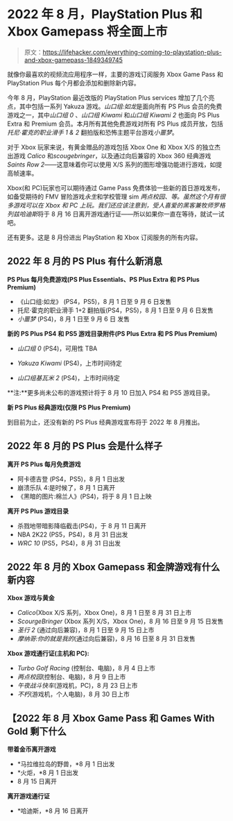 # 2022 年 8 月，PlayStation Plus 和 Xbox Gamepass 将全面上市

> 原文：<https://lifehacker.com/everything-coming-to-playstation-plus-and-xbox-gamepass-1849349745>

就像你最喜欢的视频流应用程序一样，主要的游戏订阅服务 Xbox Game Pass 和 PlayStation Plus 每个月都会添加和删除新内容。



今年 8 月，PlayStation 最近改版的 PlayStation Plus services 增加了几个亮点，其中包括一系列 Yakuza 游戏。*山口组:如龙*是面向所有 PS Plus 会员的免费游戏之一，其中*山口组 0* 、*山口组 Kiwami* 和*山口组 Kiwami 2* 也面向 PS Plus Extra 和 Premium 会员。本月所有其他免费游戏对所有 PS Plus 成员开放，包括*托尼·霍克的职业滑手 1 & 2* 翻拍版和恐怖主题平台游戏*小噩梦*。

对于 Xbox 玩家来说，有黄金赠品的游戏包括 Xbox One 和 Xbox X/S 的独立杰出游戏 *Calico* 和*scougebringer*，以及通过向后兼容的 Xbox 360 经典游戏*Saints Row 2*——这意味着你可以使用 X/S 系列的图形增强功能进行游戏，如提高帧速率。

Xbox(和 PC)玩家也可以期待通过 Game Pass 免费体验一些新的首日游戏发布，如备受期待的 FMV 冒险游戏*永生*和学校管理 sim *两点校园、*等。虽然这个月有很多游戏可以在 Xbox 和 PC 上玩。我们还应该注意到，受人喜爱的黑客兼牧师罗格列兹*哈迪斯*将于 8 月 16 日离开游戏通行证——所以如果你一直在等待，就试一试吧。

还有更多。这是 8 月份进出 PlayStation 和 Xbox 订阅服务的所有内容。

## 2022 年 8 月的 PS Plus 有什么新消息

**PS Plus 每月免费游戏(PS Plus Essentials、PS Plus Extra 和 PS Plus Premium)**

*   《山口组:如龙》 (PS4，PS5)，8 月 1 日至 9 月 6 日发售
*   托尼·霍克的职业滑手 1+2 翻拍版(PS4，PS5)，8 月 1 日至 9 月 6 日发售
*   *小噩梦* (PS4)，8 月 1 日至 9 月 6 日
    发售

**新的 PS Plus PS4 和 PS5 游戏目录附件(PS Plus Extra 和 PS Plus Premium)**

*   *山口组 0* (PS4)，可用性 TBA

*   *Yakuza Kiwami* (PS4)，上市时间待定

*   *山口组基瓦米 2* (PS4)，上市时间待定

**注:**更多尚未公布的游戏预计将于 8 月 10 日加入 PS4 和 PS5 游戏目录。

**新 PS Plus 经典游戏(仅限 PS Plus Premium)**

到目前为止，还没有新的 PS Plus 经典游戏宣布将于 2022 年 8 月推出。

## 2022 年 8 月的 PS Plus 会是什么样子

**离开 PS Plus 每月免费游戏**

*   阿卡德吉登 (PS4，PS5)，8 月 1 日出发
*   崩溃乐队 4:是时候了，8 月 1 日离开
*   《黑暗的图片:棉兰人》(PS4)，将于 8 月 1 日上映

**离开 PS Plus 游戏目录**

*   杀戮地带暗影降临截击(PS4)，于 8 月 11 日离开
*   NBA 2K22 (PS5，PS4)，8 月 31 日出发
*   *WRC 10* (PS5，PS4)，8 月 31 日出发

## 2022 年 8 月的 Xbox Gamepass 和金牌游戏有什么新内容

**Xbox 游戏与黄金**

*   *Calico*(Xbox X/S 系列，Xbox One)，8 月 1 日至 8 月 31 日上市
*   *ScourgeBringer* (Xbox 系列 X/S，Xbox One)，8 月 16 日至 9 月 15 日发售
*   *圣行 2* (通过向后兼容)，8 月 1 日至 9 月 15 日上市
*   *摩纳哥:你的就是我的*(通过向后兼容)，8 月 16 日至 8 月 31 日发售

**Xbox 游戏通行证(主机和 PC):**

*   *Turbo Golf Racing* (控制台、电脑)，8 月 4 日上市
*   *两点校园*(控制台、电脑)，8 月 9 日上市
*   *午夜战斗快车*(游戏机，PC)，8 月 23 日上市
*   *不朽*(游戏机，个人电脑)，8 月 30 日上市

## 【2022 年 8 月 Xbox Game Pass 和 Games With Gold 剩下什么

**带着金币离开游戏**

*   *马拉维拉岛的野兽，*8 月 1 日出发
*   *火炬，*8 月 1 日出发
*   8 月 15 日离开

**离开游戏通行证**

*   *哈迪斯，*8 月 16 日离开